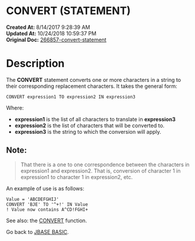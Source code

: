 # CONVERT (STATEMENT)

**Created At:** 8/14/2017 9:28:39 AM  
**Updated At:** 10/24/2018 10:59:37 PM  
**Original Doc:** [266857-convert-statement](https://docs.jbase.com/36868-jbase-basic/266857-convert-statement)  


# Description

The **CONVERT** statement converts one or more characters in a string to their corresponding replacement characters. It takes the general form:

```
CONVERT expression1 TO expression2 IN expression3
```

Where:

- **expression1** is the list of all characters to translate in **expression3**
- **expression2** is the list of characters that will be converted to.
- **expression3** is the string to which the conversion will apply.


## Note:


> That there is a one to one correspondence between the characters in expression1 and expression2. That is, conversion of character 1 in expression1 to character 1 in expression2, etc.


An example of use is as follows:

```
Value = 'ABCDEFGHIJ'
CONVERT 'BJE' TO '^+!' IN Value
! Value now contains A^CD!FGHI+
```



See also: the [CONVERT](./../convert) function.

Go back to [JBASE BASIC](./../jbase-basic-programmers-reference-guide).
